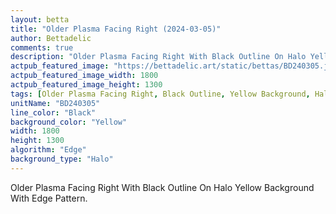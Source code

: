 ```yaml
---
layout: betta
title: "Older Plasma Facing Right (2024-03-05)"
author: Bettadelic
comments: true
description: "Older Plasma Facing Right With Black Outline On Halo Yellow Background With Edge Pattern."
actpub_featured_image: "https://bettadelic.art/static/bettas/BD240305.jpg"
actpub_featured_image_width: 1800
actpub_featured_image_height: 1300
tags: [Older Plasma Facing Right, Black Outline, Yellow Background, Halo Background Pattern, Edge Pattern, March 2024]
unitName: "BD240305"
line_color: "Black"
background_color: "Yellow"
width: 1800
height: 1300
algorithm: "Edge"
background_type: "Halo"
---
```


Older Plasma Facing Right With Black Outline On Halo Yellow Background With Edge Pattern.
